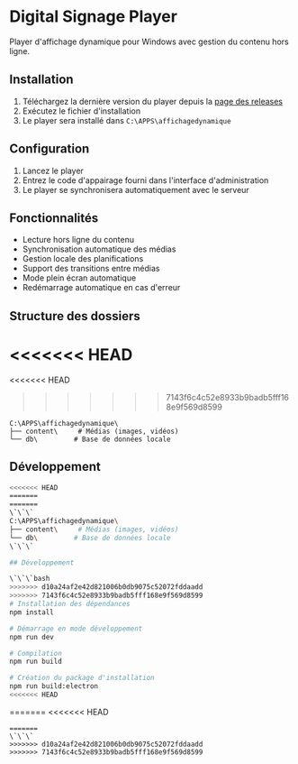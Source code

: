 # Digital Signage Player

Player d'affichage dynamique pour Windows avec gestion du contenu hors ligne.

## Installation

1. Téléchargez la dernière version du player depuis la [page des releases](https://github.com/CFSJ-DAN/affichagedynamique/releases)
2. Exécutez le fichier d'installation
3. Le player sera installé dans `C:\APPS\affichagedynamique`

## Configuration

1. Lancez le player
2. Entrez le code d'appairage fourni dans l'interface d'administration
3. Le player se synchronisera automatiquement avec le serveur

## Fonctionnalités

- Lecture hors ligne du contenu
- Synchronisation automatique des médias
- Gestion locale des planifications
- Support des transitions entre médias
- Mode plein écran automatique
- Redémarrage automatique en cas d'erreur

## Structure des dossiers

<<<<<<< HEAD
=======
<<<<<<< HEAD
>>>>>>> 7143f6c4c52e8933b9badb5fff168e9f569d8599
```
C:\APPS\affichagedynamique\
├── content\     # Médias (images, vidéos)
└── db\         # Base de données locale
```

## Développement

```bash
<<<<<<< HEAD
=======
=======
\`\`\`
C:\APPS\affichagedynamique\
├── content\     # Médias (images, vidéos)
└── db\         # Base de données locale
\`\`\`

## Développement

\`\`\`bash
>>>>>>> d10a24af2e42d821006b0db9075c52072fddaadd
>>>>>>> 7143f6c4c52e8933b9badb5fff168e9f569d8599
# Installation des dépendances
npm install

# Démarrage en mode développement
npm run dev

# Compilation
npm run build

# Création du package d'installation
npm run build:electron
<<<<<<< HEAD
```
=======
<<<<<<< HEAD
```
=======
\`\`\`
>>>>>>> d10a24af2e42d821006b0db9075c52072fddaadd
>>>>>>> 7143f6c4c52e8933b9badb5fff168e9f569d8599
